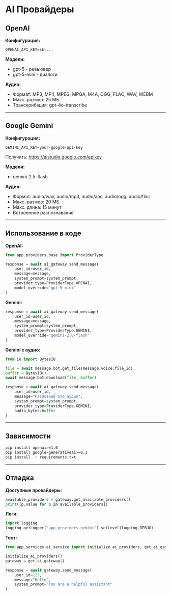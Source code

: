 # AI Провайдеры

## OpenAI

**Конфигурация:**
```
OPENAI_API_KEY=sk-...
```

**Модели:**
- gpt-5 - ревьювер
- gpt-5-mini - диалоги

**Аудио:**
- Формат: MP3, MP4, MPEG, MPGA, M4A, OGG, FLAC, WAV, WEBM
- Макс. размер: 25 МБ
- Транскрибация: gpt-4o-transcribe

---

## Google Gemini

**Конфигурация:**
```
GEMINI_API_KEY=your-google-api-key
```
Получить: https://aistudio.google.com/apikey

**Модели:**
- gemini-2.5-flash 

**Аудио:**
- Формат: audio/wav, audio/mp3, audio/aac, audio/ogg, audio/flac
- Макс. размер: 20 МБ
- Макс. длина: 15 минут
- Встроенное распознавание

---

## Использование в коде

**OpenAI:**
```python
from app.providers.base import ProviderType

response = await ai_gateway.send_message(
    user_id=user_id,
    message=message,
    system_prompt=system_prompt,
    provider_type=ProviderType.OPENAI,
    model_override="gpt-5-mini"
)
```

**Gemini:**
```python
response = await ai_gateway.send_message(
    user_id=user_id,
    message=message,
    system_prompt=system_prompt,
    provider_type=ProviderType.GEMINI,
    model_override="gemini-2.0-flash"
)
```

**Gemini с аудио:**
```python
from io import BytesIO

file = await message.bot.get_file(message.voice.file_id)
buffer = BytesIO()
await message.bot.download(file, buffer)

response = await ai_gateway.send_message(
    user_id=user_id,
    message="Распознай это аудио",
    system_prompt=system_prompt,
    provider_type=ProviderType.GEMINI,
    audio_bytes=buffer
)
```

---

## Зависимости

```bash
pip install openai>=1.0
pip install google-generativeai>=0.3
pip install -r requirements.txt
```

---

## Отладка

**Доступные провайдеры:**
```python
available_providers = gateway.get_available_providers()
print([p.value for p in available_providers])
```

**Логи:**
```python
import logging
logging.getLogger("app.providers.gemini").setLevel(logging.DEBUG)
```

**Тест:**
```python
from app.services.ai_service import initialize_ai_providers, get_ai_gateway

initialize_ai_providers()
gateway = get_ai_gateway()

response = await gateway.send_message(
    user_id=123,
    message="Hello",
    system_prompt="You are a helpful assistant"
)
```
